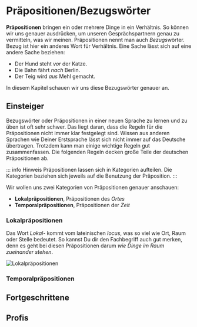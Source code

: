 # Präpositionen/Bezugswörter
**Präpositionen** bringen ein oder mehrere Dinge in ein Verhältnis. So können wir uns genauer ausdrücken, um unseren Gesprächspartnern genau zu vermitteln, was wir meinen. Präpositionen nennt man auch *Bezugs*wörter. Bezug ist hier ein anderes Wort für Verhältnis. Eine Sache lässt sich auf eine andere Sache beziehen:
- Der Hund steht *vor* der Katze.
- Die Bahn fährt *nach* Berlin.
- Der Teig wird *aus* Mehl gemacht.
  
In diesem Kapitel schauen wir uns diese Bezugswörter genauer an.

## Einsteiger
Bezugswörter oder Präpositionen in einer neuen Sprache zu lernen und zu üben ist oft sehr schwer. Das liegt daran, dass die Regeln für die Präpositionen nicht immer klar festgelegt sind. Wissen aus anderen Sprachen wie Deiner Erstsprache lässt sich nicht immer auf das Deutsche übertragen.
Trotzdem kann man einige wichtige Regeln gut zusammenfassen. Die folgenden Regeln decken große Teile der deutschen Präpositionen ab.

::: info Hinweis
Präpositionen lassen sich in Kategorien aufteilen. Die Kategorien beziehen sich jeweils auf die Benutzung der Präposition.
:::

Wir wollen uns zwei Kategorien von Präpositionen genauer anschauen:
- **Lokalpräpositionen**, Präpositionen des *Ortes*
- **Temporalpräpositionen**, Präpositionen der *Zeit*

### Lokalpräpositionen
Das Wort *Lokal-* kommt vom lateinischen *locus*, was so viel wie Ort, Raum oder Stelle bedeutet. So kannst Du dir den Fachbegriff auch gut merken, denn es geht bei diesen Präpositionen darum *wie Dinge im Raum zueinander stehen*.

![Lokalpräpositionen](./image.png)

### Temporalpräpositionen


## Fortgeschrittene

## Profis
